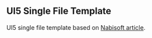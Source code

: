 ## UI5 Single File Template

UI5 single file template based on [Nabisoft article](https://www.nabisoft.com/tutorials/sapui5/sapui5-single-file-template-using-xmlviews-controllers-fragments-and-custom-controls-for-bug-illustrations-support-requests-or-demos).